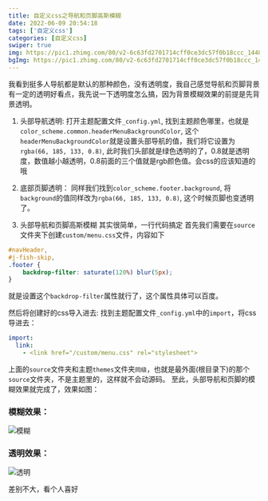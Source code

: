 ```yaml
---
title: 自定义css之导航和页脚高斯模糊
date: 2022-06-09 20:54:18
tags: ['自定义css']
categories: [自定义css]
swiper: true
img: https://pic1.zhimg.com/80/v2-6c63fd2701714cff0ce3dc57f0b18ccc_1440w.jpg
bgImg: https://pic1.zhimg.com/80/v2-6c63fd2701714cff0ce3dc57f0b18ccc_1440w.jpg
---
```


我看到挺多人导航都是默认的那种颜色，没有透明度，我自己感觉导航和页脚背景有一定的透明好看点，我先说一下透明度怎么搞，因为背景模糊效果的前提是先背景透明。


1. 头部导航透明:
打开主题配置文件`_config.yml`, 找到主题颜色哪里，也就是`color_scheme.common.headerMenuBackgroundColor`, 这个`headerMenuBackgroundColor`就是设置头部导航的值，我们将它设置为`rgba(66, 185, 133, 0.8)`, 此时我们头部就是绿色透明的了，0.8就是透明度，数值越小越透明，0.8前面的三个值就是rgb颜色值。会css的应该知道的哦



2. 底部页脚透明：
同样我们找到`color_scheme.footer.background`, 将`background`的值同样改为`rgba(66, 185, 133, 0.8)`, 这个时候页脚也变透明了。




3. 头部导航和页脚高斯模糊
其实很简单，一行代码搞定
首先我们需要在`source`文件夹下创建`custom/menu.css`文件，内容如下
``` css
#navHeader,
#j-fish-skip,
.footer {
    backdrop-filter: saturate(120%) blur(5px);
}
```
就是设置这个`backdrop-filter`属性就行了，这个属性具体可以百度。



然后将创建好的css导入进去:
找到主题配置文件`_config.yml`中的`import`，将css导进去：
``` yaml
import:
  link:
    - <link href="/custom/menu.css" rel="stylesheet">
```

上面的`source`文件夹和主题`themes`文件夹`同级`，也就是最外面(根目录下)的那个`source`文件夹，不是主题里的，这样就不会动源码。
至此，头部导航和页脚的模糊效果就完成了，效果如图：
### 模糊效果：
![模糊](/img/1654780436716.jpg)

### 透明效果：
![透明](/img/1654780591672.png)

差别不大，看个人喜好